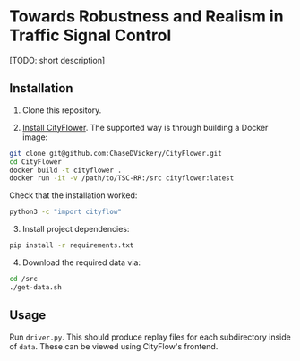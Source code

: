 # Towards Robustness and Realism in Traffic Signal Control

[TODO: short description]


## Installation

1. Clone this repository.

2. [Install CityFlower](https://github.com/ChaseDVickery/CityFlower).
The supported way is through building a Docker image:
```bash
git clone git@github.com:ChaseDVickery/CityFlower.git
cd CityFlower
docker build -t cityflower .
docker run -it -v /path/to/TSC-RR:/src cityflower:latest
```
Check that the installation worked:
```bash
python3 -c "import cityflow"
```

3. Install project dependencies:
```bash
pip install -r requirements.txt
```

4. Download the required data via:
```bash
cd /src
./get-data.sh
```


## Usage

Run `driver.py`.
This should produce replay files for each subdirectory inside of `data`.
These can be viewed using CityFlow's frontend.
